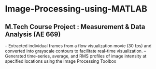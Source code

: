 # Image-Processing-using-MATLAB
## M.Tech Course Project : Measurement &amp; Data Analysis (AE 669)

– Extracted individual frames from a flow visualization movie (30 fps) and converted into grayscale contours to facilitate real-time visualization. 
– Generated time-series, average, and RMS profiles of image intensity at specified locations using the Image Processing Toolbox
